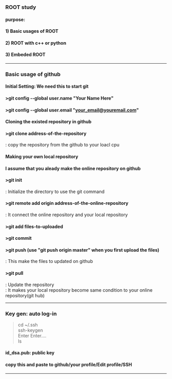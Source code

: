 ### ROOT study  
#### purpose:  
#### 1) Basic usages of ROOT  
#### 2) ROOT with c++ or python  
#### 3) Embeded ROOT  
---
### Basic usage of github

#### Initial Setting: We need this to start git  
#### >git config --global user.name "Your Name Here"  
#### >git config --global user.email "your_email@youremail.com"  
  
#### Cloning the existed repository in github  
#### >git clone address-of-the-repository  
: copy the repository from the github to your loacl cpu  
  
#### Making your own local repository  
#### I assume that you aleady make the online repository on github  
#### >git init  
: Initialize the directory to use the git command  
#### >git remote add origin address-of-the-online-repository  
: It connect the online repository and your local repository  
#### >git add files-to-uploaded  
#### >git commit  
#### >git push  (use "git push origin master" when you first upload the files)
: This make the files to updated on github  
#### >git pull  
: Update the repository  
: It makes your local repository become same condition to your online repository(git hub)  
  
---

### Key gen: auto log-in  
>cd ~/.ssh  
>ssh-keygen  
Enter Enter....  
>ls  
  
#### id_dsa.pub: public key  
#### copy this and paste to github/your profile/Edit profile/SSH
---

